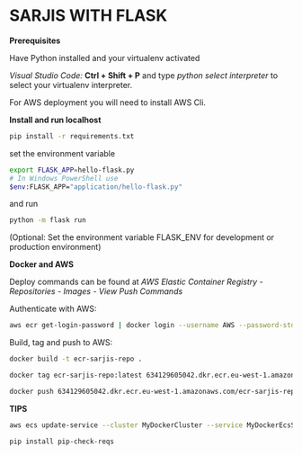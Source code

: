 # SARJIS WITH FLASK

**Prerequisites**

Have Python installed and your virtualenv activated

*Visual Studio Code:* **Ctrl + Shift + P** and type *python select interpreter* to select your virtualenv interpreter.

For AWS deployment you will need to install AWS Cli.

**Install and run localhost**
```bash
pip install -r requirements.txt
```

set the environment variable
```bash
export FLASK_APP=hello-flask.py
# In Windows PowerShell use
$env:FLASK_APP="application/hello-flask.py"
```

and run
```bash
python -m flask run
```

(Optional: Set the environment variable FLASK_ENV for development or production environment)

**Docker and AWS**

Deploy commands can be found at *AWS Elastic Container Registry - Repositories - Images - View Push Commands* 

Authenticate with AWS:
```bash
aws ecr get-login-password | docker login --username AWS --password-stdin 634129605042.dkr.ecr.eu-west-1.amazonaws.com
```

Build, tag and push to AWS:

```bash
docker build -t ecr-sarjis-repo .

docker tag ecr-sarjis-repo:latest 634129605042.dkr.ecr.eu-west-1.amazonaws.com/ecr-sarjis-repo:latest

docker push 634129605042.dkr.ecr.eu-west-1.amazonaws.com/ecr-sarjis-repo:latest
```

**TIPS**

```bash
aws ecs update-service --cluster MyDockerCluster --service MyDockerEcsService2 --force-new-deployment
```

```bash
pip install pip-check-reqs
```


